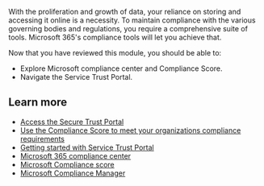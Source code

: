 With the proliferation and growth of data, your reliance on storing and accessing it online is a necessity. To maintain compliance with the various governing bodies and regulations, you require a comprehensive suite of tools. Microsoft 365's compliance tools will let you achieve that.

Now that you have reviewed this module, you should be able to:
- Explore Microsoft compliance center and Compliance Score.
- Navigate the Service Trust Portal.


## Learn more

- [Access the Secure Trust Portal](https://servicetrust.microsoft.com/)  
- [Use the Compliance Score to meet your organizations compliance requirements](https://docs.microsoft.com/microsoft-365/compliance/compliance-score?view=o365-worldwide)
- [Getting started with Service Trust Portal](https://docs.microsoft.com/microsoft-365/compliance/get-started-with-service-trust-portal?view=o365-worldwide)
- [Microsoft 365 compliance center](https://docs.microsoft.com/microsoft-365/compliance/microsoft-365-compliance-center?view=o365-worldwide)
- [Microsoft Compliance score](https://docs.microsoft.com/microsoft-365/compliance/compliance-score?view=o365-worldwide)
- [Microsoft Compliance Manager](https://docs.microsoft.com/microsoft-365/compliance/compliance-manager-overview?view=o365-worldwide)
